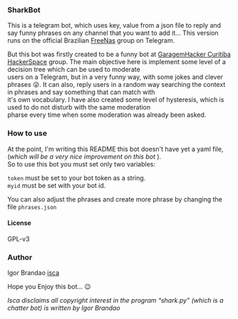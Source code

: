 ### SharkBot
  
This is a telegram bot, which uses key, value from a json file to reply and say funny phrases on any channel that
you want to add it...
This version runs on the official Brazilian [FreeNas](https://t.me/freenasbr) group on Telegram.

But this bot was firstly created to be a funny bot at [GaragemHacker Curitiba HackerSpace](http://garagemhacker.org) group.
The main objective here is implement some level of a decision tree which can be used to moderate  
users on a Telegram, but in a very funny way, with some jokes and clever phrases :stuck_out_tongue_winking_eye:. It can also,
reply users in a random way searching the context in phrases and say something that can match with  
it's own vocabulary.
I have also created some level of hysteresis, which is used to do not disturb with the same moderation  
pharse every time when some moderation was already been asked.  
  
### How to use
  
At the point, I'm writing this README this bot doesn't have yet a yaml file,(_which will be a very nice improvement on this bot_ ).  
So to use this bot you must set only two variables:  
  
`token` must be set to your bot token as a string.  
`myid` must be set with your bot id.  
  
You can also adjust the phrases and create more phrase by changing the file `phrases.json`  

#### License  
GPL-v3  

### Author  
  
Igor Brandao [isca](isca.space)  
  
Hope you Enjoy this bot... :wink:  

_Isca disclaims all copyright interest in the program “shark.py” (which is a chatter bot) is written by Igor Brandao_  
  
